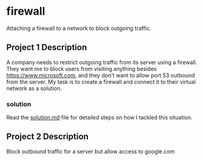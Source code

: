 # firewall
Attaching a firewall to a network to block outgoing traffic.

## Project 1 Description
A company needs to restrict outgoing traffic from its server using a firewall. They want me to block users from visiting anything besides https://www.microsoft.com, and they don't want to allow port 53 outbound from the server. My task is to create a firewall and connect it to their virtual network as a solution.

### solution
Read the [solution.md](solution) file for detailed steps on how I tackled this situation.

## Project 2 Description
Block outbound traffic for a server but allow access to google.com


